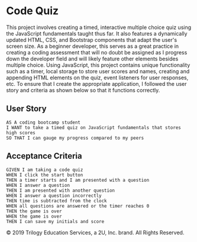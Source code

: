 # Code Quiz

This project involves creating a timed, interactive multiple choice quiz using the JavaScript fundamentals taught thus far. It also features a dynamically updated HTML, CSS, and Bootstrap components that adapt the user's screen size. As a beginner developer, this serves as a great practice in creating a coding assessment that will no doubt be assigned as I progress down the developer field and will likely feature other elements besides multiple choice. Using JavaScript, this project contains unique functionality such as a timer, local storage to store user scores and names, creating and appending HTML elements on the quiz, event listeners for user responses, etc. To ensure that I create the appropriate application, I followed the user story and criteria as shown below so that it functions correctly. 

## User Story

```
AS A coding bootcamp student
I WANT to take a timed quiz on JavaScript fundamentals that stores high scores
SO THAT I can gauge my progress compared to my peers
```
## Acceptance Criteria
```
GIVEN I am taking a code quiz
WHEN I click the start button
THEN a timer starts and I am presented with a question
WHEN I answer a question
THEN I am presented with another question
WHEN I answer a question incorrectly
THEN time is subtracted from the clock
WHEN all questions are answered or the timer reaches 0
THEN the game is over
WHEN the game is over
THEN I can save my initials and score
```
© 2019 Trilogy Education Services, a 2U, Inc. brand. All Rights Reserved.
